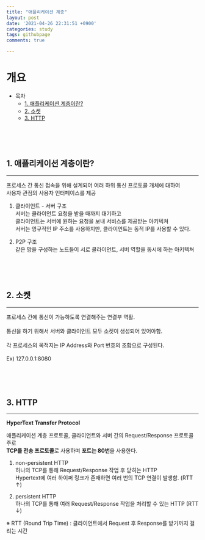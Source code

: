 ```yaml
---
title: "애플리케이션 계층"
layout: post
date: '2021-04-26 22:31:51 +0900'
categories: study
tags: githubpage
comments: true

---
```


# 개요

- 목차
    - [1. 애플리케이션 계층이란?](#1-애플리케이션-계층이란)
    - [2. 소켓](#2-소켓)
    - [3. HTTP](#3-HTTP)
 
<br>
<br>
<br>

## 1. 애플리케이션 계층이란?
---
프로세스 간 통신 접속을 위해 설계되어 여러 하위 통신 프로토콜 개체에 대하여<br>
사용자 관점의 사용자 인터페이스를 제공

1. 클라이언트 - 서버 구조<br>
서버는 클라이언트 요청을 받을 때까지 대기하고 <br>
클라이언트는 서버에 원하는 요청을 보내 서비스를 제공받는 아키텍쳐<br>
서버는 영구적인 IP 주소를 사용하지만, 클라이언트는 동적 IP를 사용할 수 있다.<br> 

2. P2P 구조<br>
같은 망을 구성하는 노드들이 서로 클라이언트, 서버 역할을 동시에 하는 아키텍쳐

<br>
<br>
<br>

## 2. 소켓
---
프로세스 간에 통신이 가능하도록 연결해주는 연결부 역활.<br>
<br>
통신을 하기 위해서 서버와 클라이언트 모두 소켓이 생성되어 있어야함.<br>
<br>
각 프로세스의 목적지는 IP Address와 Port 번호의 조합으로 구성된다.<br>
<br>
Ex) 127.0.0.1:8080<br>

<br>
<br>
<br>

## 3. HTTP
---
**HyperText Transfer Protocol**

애플리케이션 계층 프로토콜, 클라이언트와 서버 간의 Request/Response 프로토콜
주로<br>
**TCP를 전송 프로토콜**로 사용하며 **포트는 80번**을 사용한다.

1. non-persistent HTTP<br>
하나의 TCP를 통해 Request/Response 작업 후 닫히는 HTTP<br>
Hypertext에 여러 하이퍼 링크가 존재하면 여러 번의 TCP 연결이 발생함. (RTT ↑)<br> 

2. persistent HTTP<br>
하나의 TCP를 통해 여러 Request/Response 작업을 처리할 수 있는 HTTP (RTT ↓)<br>

※ RTT (Round Trip Time) : 클라이언트에서 Request 후 Response를 받기까지 걸리는 시간 


